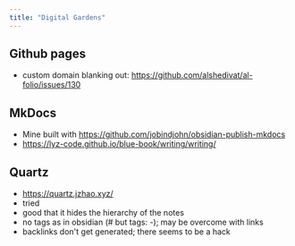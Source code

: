 ```yaml
---
title: "Digital Gardens"
---
```


## Github pages
- custom domain blanking out: https://github.com/alshedivat/al-folio/issues/130

## MkDocs

- Mine built with https://github.com/jobindjohn/obsidian-publish-mkdocs
- https://lyz-code.github.io/blue-book/writing/writing/

## Quartz
- https://quartz.jzhao.xyz/
- tried
- good that it hides the hierarchy of the notes
- no tags as in obsidian (# but tags: -); may be overcome with links
- backlinks don't get generated; there seems to be a hack